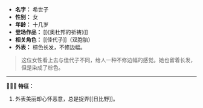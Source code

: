 
- **名字：** 希世子
- **性别：** 女
- **年龄：** 十几岁
- **登场作品：** [[《奥杜邦的祈祷》]]
- **相关角色：** [[佳代子]]（双胞胎）
- **外表：** 棕色长发，不修边幅。

> 这位女性看上去与佳代子不同，给人一种不修边幅的感觉。她也留着长发，但是染成了棕色。

---

🧑‍🤝‍🧑 **特征：** 

1. 外表美丽却心怀恶意，总是捉弄[[日比野]]。
